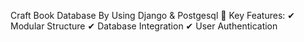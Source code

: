 Craft Book Database By Using Django & Postgesql
🔹 Key Features:
✔ Modular Structure
✔ Database Integration 
✔ User Authentication 
